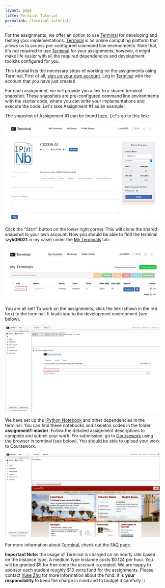 ```yaml
---
layout: page
title: Terminal Tutorial
permalink: /terminal-tutorial/
---
```

For the assignments, we offer an option to use [Terminal](https://www.terminal.com) for developing and testing your implementations. [Terminal](https://www.terminal.com) is an online computing platform that allows us to access pre-configured command line environments. Note that, it's not required to use [Terminal](https://www.terminal.com) for your assignments; however, it might make life easier with all the required dependencies and development toolkits configured for you.

This tutorial lists the necessary steps of working on the assignments using Terminal. First of all, [sign up your own account](https://www.terminal.com/signup). Log in [Terminal](https://www.terminal.com) with the account that you have just created.

For each assignment, we will provide you a link to a shared terminal snapshot. These snapshots are pre-configured command line environments with the starter code, where you can write your implementations and execute the code. Let's take Assignment #1 as an example:

The snapshot of Assignment #1 can be found [here](https://www.terminal.com/tiny/aUHzioD0pS). Let's go to this link:

<div class='fig figcenter fighighlight'>
  <img src='/assets/terminal-shared.jpg'>
</div>

Click the "Start" button on the lower right corner. This will clone the shared snapshot to your own account. Now you should be able to find the terminal (**zyk09021** in my case) under the [My Terminals](https://www.terminal.com/terminals) tab.

<div class='fig figcenter fighighlight'>
  <img src='/assets/terminal-my.jpg'>
</div>

You are all set! To work on the assignments, click the link (shown in the red box) to the terminal. It leads you to the development environment (see below).

<div class='fig figcenter fighighlight'>
  <img src='/assets/terminal-development.jpg'>
</div>

We have set up the [IPython Notebook](http://ipython.org/notebook.html) and other dependencies in the terminal. You can find these notebooks and skeleton codes in the folder **assignment1-master**. Follow the detailed assignment descriptions to complete and submit your work. For submission, go to [Coursework](https://coursework.stanford.edu/portal/) using the browser in terminal (see below). You should be able to upload your work to Coursework.

<div class='fig figcenter fighighlight'>
  <img src='/assets/terminal-coursework.jpg'>
</div>

For more information about [Terminal](https://www.terminal.com/terminals), check out the [FAQ](https://www.terminal.com/faq) page.

**Important Note:** the usage of Terminal is charged on an hourly rate based on the instance type. A medium type instance costs $0.124 per hour. You will be granted $5 for free once the account is created. We are happy to sponsor each student roughly $10 extra fund for the assignments. Please contact [Yuke Zhu](mailto:yukez@cs.stanford.edu) for more information about the fund. It is **your responsibility** to keep the charge in mind and to budget it carefully :)
